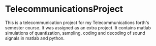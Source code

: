 # TelecommunicationsProject
This is a telecommunication project for my Telecommunications forth's semester course. It was assigned as an extra project. It contains matlab simulations of quantization, sampling, coding and decoding of sound signals in matlab and python.
